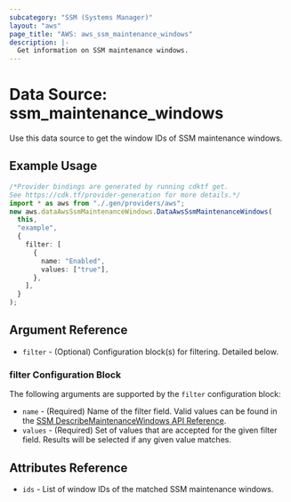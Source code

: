 ```yaml
---
subcategory: "SSM (Systems Manager)"
layout: "aws"
page_title: "AWS: aws_ssm_maintenance_windows"
description: |-
  Get information on SSM maintenance windows.
---
```


# Data Source: ssm\_maintenance\_windows

Use this data source to get the window IDs of SSM maintenance windows.

## Example Usage

```typescript
/*Provider bindings are generated by running cdktf get.
See https://cdk.tf/provider-generation for more details.*/
import * as aws from "./.gen/providers/aws";
new aws.dataAwsSsmMaintenanceWindows.DataAwsSsmMaintenanceWindows(
  this,
  "example",
  {
    filter: [
      {
        name: "Enabled",
        values: ["true"],
      },
    ],
  }
);

```

## Argument Reference

* `filter` - (Optional) Configuration block(s) for filtering. Detailed below.

### filter Configuration Block

The following arguments are supported by the `filter` configuration block:

* `name` - (Required) Name of the filter field. Valid values can be found in the [SSM DescribeMaintenanceWindows API Reference](https://docs.aws.amazon.com/systems-manager/latest/APIReference/API_DescribeMaintenanceWindows.html#API_DescribeMaintenanceWindows_RequestSyntax).
* `values` - (Required) Set of values that are accepted for the given filter field. Results will be selected if any given value matches.

## Attributes Reference

* `ids` - List of window IDs of the matched SSM maintenance windows.
